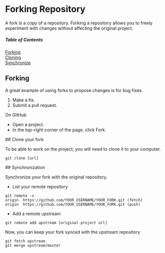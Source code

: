 Forking Repository
==================

A fork is a copy of a repository.
Forking a repository allows you to freely experiment with changes without affecting the original project.

##### Table of Contents
[Forking](#forking)  
[Cloning](#cloning)  
[Synchronize](#synchronize)  

## Forking

A great example of using forks to propose changes is for bug fixes.

1. Make a fix.
2. Submit a pull request.

On GitHub

- Open a project.
- In the top-right corner of the page, click Fork.

<a name="cloning"/>
## Clone your fork

To be able to work on the project, you will need to clone it to your computer.

```shell
git clone [url]
```

<a name="synchronize"/>
## Synchronization

Synchronize your fork with the original repository.

- List your remote repository

```shell
git remote -v
origin  https://github.com/YOUR_USERNAME/YOUR_FORK.git (fetch)
origin  https://github.com/YOUR_USERNAME/YOUR_FORK.git (push)
```

- Add a remote upstream

```shell
git remote add upstream [original project url]
```

Now, you can keep your fork synced with the upstream repository

```shell
git fetch upstream
git merge upstream/master
```

